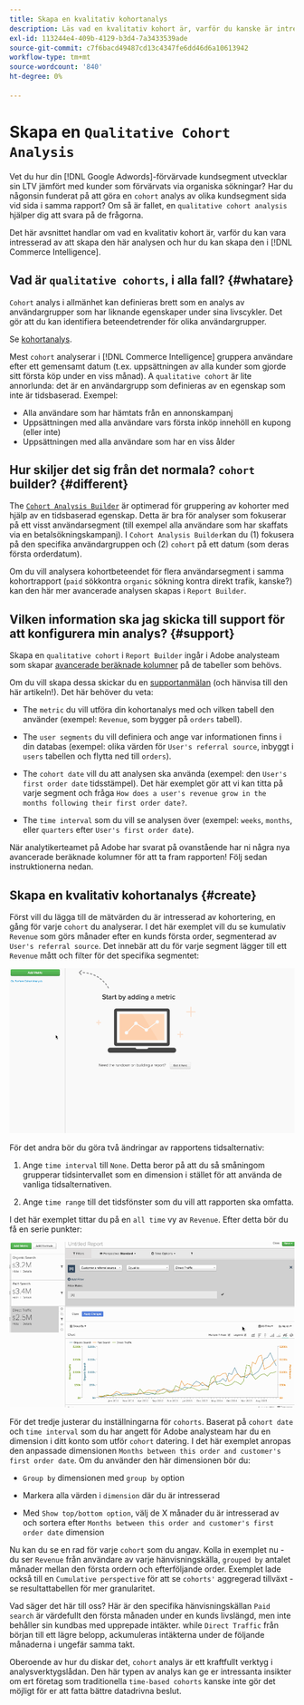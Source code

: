 ```yaml
---
title: Skapa en kvalitativ kohortanalys
description: Läs vad en kvalitativ kohort är, varför du kanske är intresserad av att skapa den här analysen och hur du kan skapa den i Commerce Intelligence.
exl-id: 113244e4-409b-4129-b3d4-7a3433539ade
source-git-commit: c7f6bacd49487cd13c4347fe6dd46d6a10613942
workflow-type: tm+mt
source-wordcount: '840'
ht-degree: 0%

---
```


# Skapa en `Qualitative Cohort Analysis`

Vet du hur din [!DNL Google Adwords]-förvärvade kundsegment utvecklar sin LTV jämfört med kunder som förvärvats via organiska sökningar? Har du någonsin funderat på att göra en `cohort` analys av olika kundsegment sida vid sida i samma rapport? Om så är fallet, en `qualitative cohort analysis` hjälper dig att svara på de frågorna.

Det här avsnittet handlar om vad en kvalitativ kohort är, varför du kan vara intresserad av att skapa den här analysen och hur du kan skapa den i [!DNL Commerce Intelligence].

## Vad är `qualitative cohorts`, i alla fall? {#whatare}

`Cohort` analys i allmänhet kan definieras brett som en analys av användargrupper som har liknande egenskaper under sina livscykler. Det gör att du kan identifiera beteendetrender för olika användargrupper.

Se [kohortanalys](https://www.cohortanalysis.com/).

Mest `cohort` analyserar i [!DNL Commerce Intelligence] gruppera användare efter ett gemensamt datum (t.ex. uppsättningen av alla kunder som gjorde sitt första köp under en viss månad). A `qualitative cohort` är lite annorlunda: det är en användargrupp som definieras av en egenskap som inte är tidsbaserad. Exempel:

* Alla användare som har hämtats från en annonskampanj
* Uppsättningen med alla användare vars första inköp innehöll en kupong (eller inte)
* Uppsättningen med alla användare som har en viss ålder

## Hur skiljer det sig från det normala? `cohort` builder? {#different}

The [`Cohort Analysis Builder`](../dev-reports/cohort-rpt-bldr.md) är optimerad för gruppering av kohorter med hjälp av en tidsbaserad egenskap. Detta är bra för analyser som fokuserar på ett visst användarsegment (till exempel alla användare som har skaffats via en betalsökningskampanj). I `Cohort Analysis Builder`kan du (1) fokusera på den specifika användargruppen och (2) `cohort` på ett datum (som deras första orderdatum).

Om du vill analysera kohortbeteendet för flera användarsegment i samma kohortrapport (`paid` sökkontra `organic` sökning kontra direkt trafik, kanske?) kan den här mer avancerade analysen skapas i `Report Builder`.

## Vilken information ska jag skicka till support för att konfigurera min analys? {#support}

Skapa en `qualitative cohort` i `Report Builder` ingår i Adobe analysteam som skapar [avancerade beräknade kolumner](../data-warehouse-mgr/creating-calculated-columns.md) på de tabeller som behövs.

Om du vill skapa dessa skickar du en [supportanmälan](https://experienceleague.adobe.com/docs/commerce-knowledge-base/kb/troubleshooting/miscellaneous/mbi-service-policies.html) (och hänvisa till den här artikeln!). Det här behöver du veta:

* The `metric` du vill utföra din kohortanalys med och vilken tabell den använder (exempel: `Revenue`, som bygger på `orders` tabell).

* The `user segments` du vill definiera och ange var informationen finns i din databas (exempel: olika värden för `User's referral source`, inbyggt i `users` tabellen och flytta ned till `orders`).

* The `cohort date` vill du att analysen ska använda (exempel: den `User's first order date` tidsstämpel). Det här exemplet gör att vi kan titta på varje segment och fråga `How does a user's revenue grow in the months following their first order date?`.

* The `time interval` som du vill se analysen över (exempel: `weeks`, `months`, eller `quarters` efter `User's first order date`).

När analytikerteamet på Adobe har svarat på ovanstående har ni några nya avancerade beräknade kolumner för att ta fram rapporten! Följ sedan instruktionerna nedan.

## Skapa en kvalitativ kohortanalys {#create}

Först vill du lägga till de mätvärden du är intresserad av kohortering, en gång för varje `cohort` du analyserar. I det här exemplet vill du se kumulativ `Revenue` som görs månader efter en kunds första order, segmenterad av `User's referral source`. Det innebär att du för varje segment lägger till ett `Revenue` mått och filter för det specifika segmentet:

![](../../assets/qualcohort1.gif)

För det andra bör du göra två ändringar av rapportens tidsalternativ:

1. Ange `time interval` till `None`. Detta beror på att du så småningom grupperar tidsintervallet som en dimension i stället för att använda de vanliga tidsalternativen.

1. Ange `time range` till det tidsfönster som du vill att rapporten ska omfatta.

I det här exemplet tittar du på en `all time` vy av `Revenue`. Efter detta bör du få en serie punkter:

![](../../assets/qualcohort2.gif)

För det tredje justerar du inställningarna för `cohorts`. Baserat på `cohort date` och `time interval` som du har angett för Adobe analysteam har du en dimension i ditt konto som utför `cohort` datering. I det här exemplet anropas den anpassade dimensionen `Months between this order and customer's first order date`. Om du använder den här dimensionen bör du:

* `Group by` dimensionen med `group by` option

* Markera alla värden i `dimension` där du är intresserad

* Med `Show top/bottom option`, välj de X månader du är intresserad av och sortera efter `Months between this order and customer's first order date` dimension

Nu kan du se en rad för varje `cohort` som du angav. Kolla in exemplet nu - du ser `Revenue` från användare av varje hänvisningskälla, `grouped by` antalet månader mellan den första ordern och efterföljande order. Exemplet lade också till en `Cumulative perspective` för att se `cohorts'` aggregerad tillväxt - se resultattabellen för mer granularitet.

Vad säger det här till oss? Här är den specifika hänvisningskällan `Paid search` är värdefullt den första månaden under en kunds livslängd, men inte behåller sin kundbas med upprepade intäkter. while `Direct Traffic` från början till ett lägre belopp, ackumuleras intäkterna under de följande månaderna i ungefär samma takt.

Oberoende av hur du diskar det, `cohort` analys är ett kraftfullt verktyg i analysverktygslådan. Den här typen av analys kan ge er intressanta insikter om ert företag som traditionella `time-based cohorts` kanske inte gör det möjligt för er att fatta bättre datadrivna beslut.

